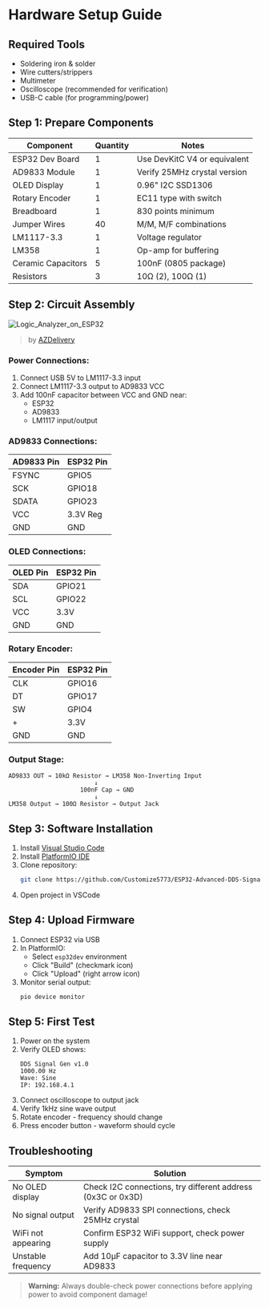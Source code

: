# Hardware Setup Guide

## Required Tools
- Soldering iron & solder
- Wire cutters/strippers
- Multimeter
- Oscilloscope (recommended for verification)
- USB-C cable (for programming/power)

## Step 1: Prepare Components
| Component | Quantity | Notes |
|-----------|----------|-------|
| ESP32 Dev Board | 1 | Use DevKitC V4 or equivalent |
| AD9833 Module | 1 | Verify 25MHz crystal version |
| OLED Display | 1 | 0.96" I2C SSD1306 |
| Rotary Encoder | 1 | EC11 type with switch |
| Breadboard | 1 | 830 points minimum |
| Jumper Wires | 40 | M/M, M/F combinations |
| LM1117-3.3 | 1 | Voltage regulator |
| LM358 | 1 | Op-amp for buffering |
| Ceramic Capacitors | 5 | 100nF (0805 package) |
| Resistors | 3 | 10Ω (2), 100Ω (1) |

## Step 2: Circuit Assembly

![Logic_Analyzer_on_ESP32](https://github.com/user-attachments/assets/625c3aa5-035d-4d08-b07c-89969b6ad410)
> by [AZDelivery](https://www.instructables.com/member/AZDelivery/)

### Power Connections:
1. Connect USB 5V to LM1117-3.3 input
2. Connect LM1117-3.3 output to AD9833 VCC
3. Add 100nF capacitor between VCC and GND near:
   - ESP32
   - AD9833
   - LM1117 input/output

### AD9833 Connections:
| AD9833 Pin | ESP32 Pin |
|------------|-----------|
| FSYNC      | GPIO5     |
| SCK        | GPIO18    |
| SDATA      | GPIO23    |
| VCC        | 3.3V Reg  |
| GND        | GND       |

### OLED Connections:
| OLED Pin | ESP32 Pin |
|----------|-----------|
| SDA      | GPIO21    |
| SCL      | GPIO22    |
| VCC      | 3.3V      |
| GND      | GND       |

### Rotary Encoder:
| Encoder Pin | ESP32 Pin |
|-------------|-----------|
| CLK         | GPIO16    |
| DT          | GPIO17    |
| SW          | GPIO4     |
| +           | 3.3V      |
| GND         | GND       |

### Output Stage:
```
AD9833 OUT → 10kΩ Resistor → LM358 Non-Inverting Input
                        ↓
                    100nF Cap → GND
                        ↓
LM358 Output → 100Ω Resistor → Output Jack
```

## Step 3: Software Installation
1. Install [Visual Studio Code](https://code.visualstudio.com/)
2. Install [PlatformIO IDE](https://platformio.org/install/ide?install=vscode)
3. Clone repository:
   ```bash
   git clone https://github.com/Customize5773/ESP32-Advanced-DDS-Signal-Generator.git
   ```
4. Open project in VSCode

## Step 4: Upload Firmware
1. Connect ESP32 via USB
2. In PlatformIO:
   - Select `esp32dev` environment
   - Click "Build" (checkmark icon)
   - Click "Upload" (right arrow icon)
3. Monitor serial output:
   ```bash
   pio device monitor
   ```

## Step 5: First Test
1. Power on the system
2. Verify OLED shows:
   ```
   DDS Signal Gen v1.0
   1000.00 Hz
   Wave: Sine
   IP: 192.168.4.1
   ```
3. Connect oscilloscope to output jack
4. Verify 1kHz sine wave output
5. Rotate encoder - frequency should change
6. Press encoder button - waveform should cycle

## Troubleshooting
| Symptom | Solution |
|---------|----------|
| No OLED display | Check I2C connections, try different address (0x3C or 0x3D) |
| No signal output | Verify AD9833 SPI connections, check 25MHz crystal |
| WiFi not appearing | Confirm ESP32 WiFi support, check power supply |
| Unstable frequency | Add 10μF capacitor to 3.3V line near AD9833 |

> **Warning:** Always double-check power connections before applying power to avoid component damage!
